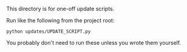 This directory is for one-off update scripts.

Run like the following from the project root:

    python updates/UPDATE_SCRIPT.py
    
You probably don't need to run these unless you wrote them yourself.